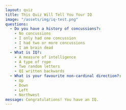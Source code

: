 ```yaml
---
layout: quiz
title: This Quiz Will Tell You Your IQ
image: "/assets/img/iq-test.png"
questions:
  - Do you have a history of concussions?:
    - No concussions
    - I only had one concussion
    - I had two or more concussions
    - I am brain dead
  - What is IQ?:
    - A measure of intelligence
    - A type of rope
    - Two random letters
    - QI written backwards
  - What is your favourite non-cardinal direction?:
    - Up
    - Down
    - Left
    - Northwest
message: Congratulations! You have an IQ.
---
```


<script>
  /*
   * Must define this function for each quiz. Returns the result of the quiz.
   * 
   * @return String The result of the quiz.
   */
  function getResult() {
    return "You have an IQ!";
  }
</script>